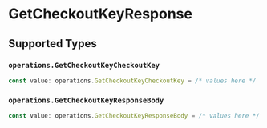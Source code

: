 # GetCheckoutKeyResponse


## Supported Types

### `operations.GetCheckoutKeyCheckoutKey`

```typescript
const value: operations.GetCheckoutKeyCheckoutKey = /* values here */
```

### `operations.GetCheckoutKeyResponseBody`

```typescript
const value: operations.GetCheckoutKeyResponseBody = /* values here */
```

